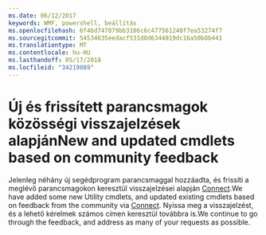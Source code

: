 ```yaml
---
ms.date: 06/12/2017
keywords: WMF, powershell, beállítás
ms.openlocfilehash: 6f46d747879bb3106c6c477561248f7ea53274f7
ms.sourcegitcommit: 54534635eedacf531d8d6344019dc16a50b8b441
ms.translationtype: MT
ms.contentlocale: hu-HU
ms.lasthandoff: 05/17/2018
ms.locfileid: "34219089"
---
```

# <a name="new-and-updated-cmdlets-based-on-community-feedback"></a><span data-ttu-id="64f6b-102">Új és frissített parancsmagok közösségi visszajelzések alapján</span><span class="sxs-lookup"><span data-stu-id="64f6b-102">New and updated cmdlets based on community feedback</span></span>
<span data-ttu-id="64f6b-103">Jelenleg néhány új segédprogram parancsmaggal hozzáadta, és frissíti a meglévő parancsmagokon keresztül visszajelzései alapján [Connect](https://connect.microsoft.com/powershell).</span><span class="sxs-lookup"><span data-stu-id="64f6b-103">We have added some new Utility cmdlets, and updated existing cmdlets based on feedback from the community via [Connect](https://connect.microsoft.com/powershell).</span></span> <span data-ttu-id="64f6b-104">Nyissa meg a visszajelzést, és a lehető kérelmek számos címen keresztül továbbra is.</span><span class="sxs-lookup"><span data-stu-id="64f6b-104">We continue to go through the feedback, and address as many of your requests as possible.</span></span>
